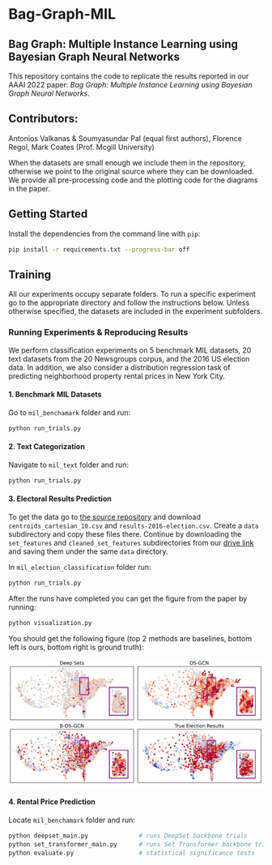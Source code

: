 # Bag-Graph-MIL

## Bag Graph: Multiple Instance Learning using Bayesian Graph Neural Networks

This repository contains the code to replicate the results reported in our AAAI 2022 paper: *Bag Graph:
Multiple Instance Learning using Bayesian Graph Neural Networks*. 

## Contributors: 
Antonios Valkanas & Soumyasundar Pal (equal first authors), Florence Regol, Mark Coates (Prof. Mcgill University)

When the datasets are small enough we include them in the repository, otherwise we point to the original source where they can be downloaded. We provide all pre-processing code and the plotting code for the diagrams in the paper.

## Getting Started

Install the dependencies from the command line with `pip`:

```sh
pip install -r requirements.txt --progress-bar off
```

## Training
All our experiments occupy separate folders. To run a specific experiment go to the appropriate directory and follow the instructions below. Unless otherwise specified, the datasets are included in the experiment subfolders.
### Running Experiments & Reproducing Results
We perform classification experiments on 5 benchmark MIL datasets, 20 text datasets from the 20 Newsgroups corpus,
and the 2016 US election data. In addition, we also consider a distribution regression task of predicting neighborhood
property rental prices in New York City.
#### 1. Benchmark MIL Datasets
Go to `mil_benchamark` folder and run:
```sh
python run_trials.py
```
#### 2. Text Categorization
Navigate to `mil_text` folder and run:
```sh
python run_trials.py
```
#### 3. Electoral Results Prediction
To get the data go to [the source repository](https://github.com/flaxter/us2016/tree/master/data) and download `centroids_cartesian_10.csv` and `results-2016-election.csv`. Create a `data` subdirectory and copy these files there.
Continue by downloading the `set_features` and `cleaned_set_features` subdirectories from our [drive link](https://drive.google.com/drive/folders/1Qb5us6pu0RUGD20UaFKPy1I8OdPmKDrQ?usp=sharing) and saving them under the same `data` directory.

In `mil_election_classification` folder run:
```sh
python run_trials.py
```
After the runs have completed you can get the figure from the paper by running:
```sh
python visualization.py
```
You should get the following figure (top 2 methods are baselines, bottom left is ours, bottom right is ground truth):

![failed to load](election.PNG "Election Plot")

#### 4. Rental Price Prediction
Locate `mil_benchamark` folder and run:
```sh
python deepset_main.py              # runs DeepSet backbone trials
python set_transformer_main.py      # runs Set Transformer backbone trials
python evaluate.py                  # statistical significance tests
```


